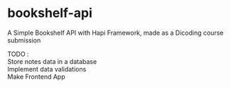 # bookshelf-api

A Simple Bookshelf API with Hapi Framework, made as a Dicoding course submission

TODO :\
Store notes data in a database\
Implement data validations\
Make Frontend App
